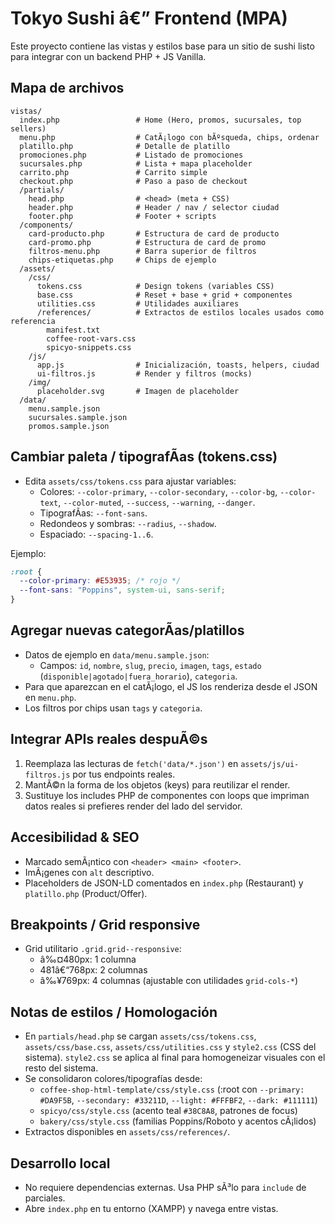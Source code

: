 ﻿# Tokyo Sushi â€” Frontend (MPA)

Este proyecto contiene las vistas y estilos base para un sitio de sushi listo para integrar con un backend PHP + JS Vanilla.

## Mapa de archivos

```
vistas/
  index.php                 # Home (Hero, promos, sucursales, top sellers)
  menu.php                  # CatÃ¡logo con bÃºsqueda, chips, ordenar
  platillo.php              # Detalle de platillo
  promociones.php           # Listado de promociones
  sucursales.php            # Lista + mapa placeholder
  carrito.php               # Carrito simple
  checkout.php              # Paso a paso de checkout
  /partials/
    head.php                # <head> (meta + CSS)
    header.php              # Header / nav / selector ciudad
    footer.php              # Footer + scripts
  /components/
    card-producto.php       # Estructura de card de producto
    card-promo.php          # Estructura de card de promo
    filtros-menu.php        # Barra superior de filtros
    chips-etiquetas.php     # Chips de ejemplo
  /assets/
    /css/
      tokens.css            # Design tokens (variables CSS)
      base.css              # Reset + base + grid + componentes
      utilities.css         # Utilidades auxiliares
      /references/          # Extractos de estilos locales usados como referencia
        manifest.txt
        coffee-root-vars.css
        spicyo-snippets.css
    /js/
      app.js                # Inicialización, toasts, helpers, ciudad
      ui-filtros.js         # Render y filtros (mocks)
    /img/
      placeholder.svg       # Imagen de placeholder
  /data/
    menu.sample.json
    sucursales.sample.json
    promos.sample.json
```

## Cambiar paleta / tipografÃ­as (tokens.css)

- Edita `assets/css/tokens.css` para ajustar variables:
  - Colores: `--color-primary`, `--color-secondary`, `--color-bg`, `--color-text`, `--color-muted`, `--success`, `--warning`, `--danger`.
  - TipografÃ­as: `--font-sans`.
  - Redondeos y sombras: `--radius`, `--shadow`.
  - Espaciado: `--spacing-1..6`.

Ejemplo:
```css
:root {
  --color-primary: #E53935; /* rojo */
  --font-sans: "Poppins", system-ui, sans-serif;
}
```

## Agregar nuevas categorÃ­as/platillos

- Datos de ejemplo en `data/menu.sample.json`:
  - Campos: `id`, `nombre`, `slug`, `precio`, `imagen`, `tags`, `estado` (`disponible|agotado|fuera_horario`), `categoria`.
- Para que aparezcan en el catÃ¡logo, el JS los renderiza desde el JSON en `menu.php`.
- Los filtros por chips usan `tags` y `categoria`.

## Integrar APIs reales despuÃ©s

1. Reemplaza las lecturas de `fetch('data/*.json')` en `assets/js/ui-filtros.js` por tus endpoints reales.
2. MantÃ©n la forma de los objetos (keys) para reutilizar el render.
3. Sustituye los includes PHP de componentes con loops que impriman datos reales si prefieres render del lado del servidor.

## Accesibilidad & SEO

- Marcado semÃ¡ntico con `<header> <main> <footer>`.
- ImÃ¡genes con `alt` descriptivo.
- Placeholders de JSON-LD comentados en `index.php` (Restaurant) y `platillo.php` (Product/Offer).

## Breakpoints / Grid responsive

- Grid utilitario `.grid.grid--responsive`:
  - â‰¤480px: 1 columna
  - 481â€“768px: 2 columnas
  - â‰¥769px: 4 columnas (ajustable con utilidades `grid-cols-*`)

## Notas de estilos / Homologación

- En `partials/head.php` se cargan `assets/css/tokens.css`, `assets/css/base.css`, `assets/css/utilities.css` y `style2.css` (CSS del sistema). `style2.css` se aplica al final para homogeneizar visuales con el resto del sistema.
- Se consolidaron colores/tipografías desde:
  - `coffee-shop-html-template/css/style.css` (:root con `--primary: #DA9F5B`, `--secondary: #33211D`, `--light: #FFFBF2`, `--dark: #111111`)
  - `spicyo/css/style.css` (acento teal `#38C8A8`, patrones de focus)
  - `bakery/css/style.css` (familias Poppins/Roboto y acentos cÃ¡lidos)
- Extractos disponibles en `assets/css/references/`.

## Desarrollo local

- No requiere dependencias externas. Usa PHP sÃ³lo para `include` de parciales.
- Abre `index.php` en tu entorno (XAMPP) y navega entre vistas.


